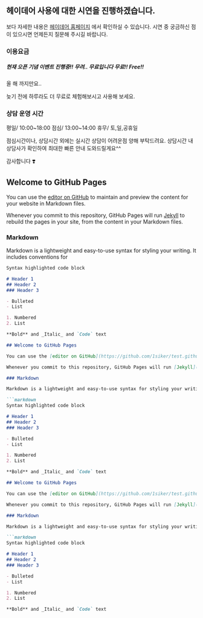 <script>
    window.ht_config = {
        appId : 'a5f47eef-5a1a-49d8-9769-2c67524d79d7', 
        host : 'https://hey-there.io',
        resource : 'https://hey-there.io/hey-there-resource',
    };
</script>
<script defer="defer" src="https://hey-there.io/hey-there-resource/ht-processor.js"></script>


## 헤이데어 사용에 대한 시연을 진행하겠습니다.

보다 자세한 내용은 [헤이데어 홈페이지](https://www.hey-there.io/) 에서 확인하실 수 있습니다.
시연 중 궁금하신 점이 있으시면 언제든지 질문해 주시길 바랍니다.

### 이용요금

##### 현재 오픈 기념 이벤트 진행중!! 무려.. 무료입니다 무료!! Free!!
올 해 까지만요..

늦기 전에 하루라도 더 무료로 체험해보시고 사용해 보세요.


### 상담 운영 시간

평일/ 10:00~18:00
점심/ 13:00~14:00
휴무/ 토,일,공휴일

점심시간이나, 상담시간 외에는 실시간 상담이 어려운점 양해 부탁드려요.
상담시간 내 상담사가 확인하여 최대한 빠른 안내 도와드릴게요^^

감사합니다 ❣️

## Welcome to GitHub Pages

You can use the [editor on GitHub](https://github.com/1siker/test.github.io/edit/gh-pages/index.md) to maintain and preview the content for your website in Markdown files.

Whenever you commit to this repository, GitHub Pages will run [Jekyll](https://jekyllrb.com/) to rebuild the pages in your site, from the content in your Markdown files.

### Markdown

Markdown is a lightweight and easy-to-use syntax for styling your writing. It includes conventions for

```markdown
Syntax highlighted code block

# Header 1
## Header 2
### Header 3

- Bulleted
- List

1. Numbered
2. List

**Bold** and _Italic_ and `Code` text

## Welcome to GitHub Pages

You can use the [editor on GitHub](https://github.com/1siker/test.github.io/edit/gh-pages/index.md) to maintain and preview the content for your website in Markdown files.

Whenever you commit to this repository, GitHub Pages will run [Jekyll](https://jekyllrb.com/) to rebuild the pages in your site, from the content in your Markdown files.

### Markdown

Markdown is a lightweight and easy-to-use syntax for styling your writing. It includes conventions for

```markdown
Syntax highlighted code block

# Header 1
## Header 2
### Header 3

- Bulleted
- List

1. Numbered
2. List

**Bold** and _Italic_ and `Code` text

## Welcome to GitHub Pages

You can use the [editor on GitHub](https://github.com/1siker/test.github.io/edit/gh-pages/index.md) to maintain and preview the content for your website in Markdown files.

Whenever you commit to this repository, GitHub Pages will run [Jekyll](https://jekyllrb.com/) to rebuild the pages in your site, from the content in your Markdown files.

### Markdown

Markdown is a lightweight and easy-to-use syntax for styling your writing. It includes conventions for

```markdown
Syntax highlighted code block

# Header 1
## Header 2
### Header 3

- Bulleted
- List

1. Numbered
2. List

**Bold** and _Italic_ and `Code` text
